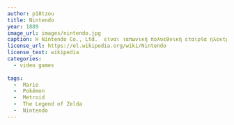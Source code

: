 ```yaml
---
author: p18tzou
title: Nintendo
year: 1889
image_url: images/nintendo.jpg
caption: Η Nintendo Co., Ltd.  είναι ιαπωνική πολυεθνική εταιρία ηλεκτρονικών και βιντεοπαιχνιδιών, που ιδρύθηκε στις 23 Σεπτεμβρίου του 1889 στο Κιότο από τον Φουσατζίρο Γιαμαούτσι, αρχικά για να παραγάγει τις χειροποίητες κάρτες χανάφουντα, του ομώνυμου ιαπωνικού παιχνιδιού καρτών. Στα μέσα του εικοστού αιώνα, η επιχείρηση δοκίμασε διάφορες μικρές δραστηριότητες, όπως ένα ξενοδοχείο αγάπης και ένα ταξιδιωτικό γραφείο. Με τη πάροδο του χρόνου, η Nintendo έγινε μια επιχείρηση βιντεοπαιχνιδιών, και έχει αναδειχθεί σήμερα ως μία από τις μεγαλύτερες δυνάμεις στη βιομηχανία.
license_url: https://el.wikipedia.org/wiki/Nintendo
license_text: wikipedia
categories:
  - video games 
  
tags:
  -  Mario
  -  Pokémon
  -  Metroid
  -  The Legend of Zelda
  -  Nintendo
---
```

